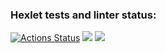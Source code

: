 ### Hexlet tests and linter status:
[![Actions Status](https://github.com/anastasiaBliznetsova/java-project-78/actions/workflows/hexlet-check.yml/badge.svg)](https://github.com/anastasiaBliznetsova/java-project-78/actions)
<a href="https://codeclimate.com/github/anastasiaBliznetsova/java-project-78/maintainability"><img src="https://api.codeclimate.com/v1/badges/1525de3c710d02704c8f/maintainability" /></a>
<a href="https://codeclimate.com/github/anastasiaBliznetsova/java-project-78/test_coverage"><img src="https://api.codeclimate.com/v1/badges/1525de3c710d02704c8f/test_coverage" /></a>